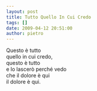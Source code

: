 ```yaml
---
layout: post
title: Tutto Quello In Cui Credo
tags: []
date: 2009-04-12 20:51:00
author: pietro
---
```

Questo è tutto<br/>quello in cui credo,<br/>questo è tutto<br/>e lo lascerò perché vedo<br/>che il dolore è qui<br/>il dolore è qui.
